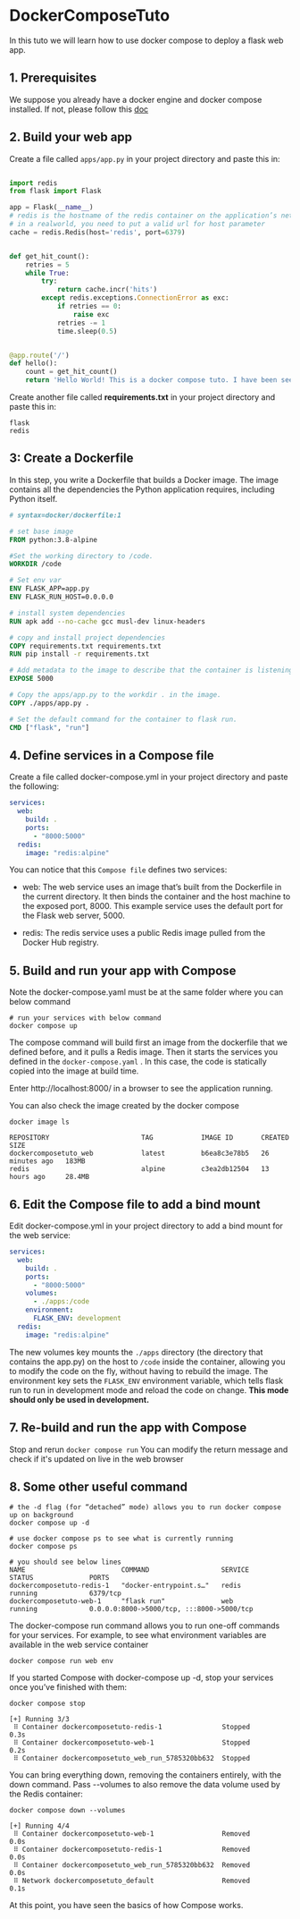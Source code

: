 # DockerComposeTuto

In this tuto we will learn how to use docker compose to deploy a flask web app.

## 1. Prerequisites

We suppose you already have a docker engine and docker compose installed. If not, please follow this [doc](docs/01.Instalation.md) 

## 2. Build your web app

Create a file called `apps/app.py` in your project directory and paste this in:

```python

import redis
from flask import Flask

app = Flask(__name__)
# redis is the hostname of the redis container on the application’s network. We use the default port for Redis, 6379.
# in a realworld, you need to put a valid url for host parameter
cache = redis.Redis(host='redis', port=6379)


def get_hit_count():
    retries = 5
    while True:
        try:
            return cache.incr('hits')
        except redis.exceptions.ConnectionError as exc:
            if retries == 0:
                raise exc
            retries -= 1
            time.sleep(0.5)


@app.route('/')
def hello():
    count = get_hit_count()
    return 'Hello World! This is a docker compose tuto. I have been seen {} times.\n'.format(count)
```

Create another file called **requirements.txt** in your project directory and paste this in:

```text
flask
redis
```

## 3: Create a Dockerfile

In this step, you write a Dockerfile that builds a Docker image. The image contains all the dependencies the Python 
application requires, including Python itself.

```dockerfile
# syntax=docker/dockerfile:1

# set base image
FROM python:3.8-alpine

#Set the working directory to /code.
WORKDIR /code

# Set env var
ENV FLASK_APP=app.py
ENV FLASK_RUN_HOST=0.0.0.0

# install system dependencies
RUN apk add --no-cache gcc musl-dev linux-headers

# copy and install project dependencies
COPY requirements.txt requirements.txt
RUN pip install -r requirements.txt

# Add metadata to the image to describe that the container is listening on port 5000
EXPOSE 5000

# Copy the apps/app.py to the workdir . in the image.
COPY ./apps/app.py .

# Set the default command for the container to flask run.
CMD ["flask", "run"]
```

## 4. Define services in a Compose file

Create a file called docker-compose.yml in your project directory and paste the following:

```yaml
services:
  web:
    build: .
    ports:
      - "8000:5000"
  redis:
    image: "redis:alpine"
```

You can notice that this `Compose file` defines two services: 
- web: The web service uses an image that’s built from the Dockerfile in the current directory. It then binds the 
       container and the host machine to the exposed port, 8000. This example service uses the default port for 
       the Flask web server, 5000.

- redis: The redis service uses a public Redis image pulled from the Docker Hub registry.


## 5. Build and run your app with Compose

Note the docker-compose.yaml must be at the same folder where you can below command
```shell
# run your services with below command
docker compose up
```

The compose command will build first an image from the dockerfile that we defined before, and it pulls a Redis image. 
Then it starts the services you defined in the `docker-compose.yaml` . In this case, the code is statically copied 
into the image at build time.

Enter http://localhost:8000/ in a browser to see the application running.

You can also check the image created by the docker compose

```shell
docker image ls

REPOSITORY                       TAG            IMAGE ID       CREATED          SIZE
dockercomposetuto_web            latest         b6ea8c3e78b5   26 minutes ago   183MB
redis                            alpine         c3ea2db12504   13 hours ago     28.4MB

```
## 6. Edit the Compose file to add a bind mount

Edit docker-compose.yml in your project directory to add a bind mount for the web service:

```yaml
services:
  web:
    build: .
    ports:
      - "8000:5000"
    volumes:
      - ./apps:/code
    environment:
      FLASK_ENV: development
  redis:
    image: "redis:alpine"
```

The new volumes key mounts the `./apps` directory (the directory that contains the app.py) on the host to `/code` 
inside the container, allowing you to modify the code on the fly, without having to rebuild the image. The environment 
key sets the `FLASK_ENV` environment variable, which tells flask run to run in development mode and reload the code 
on change. **This mode should only be used in development.**

## 7. Re-build and run the app with Compose

Stop and rerun `docker compose run`
You can modify the return message and check if it's updated on live in the web browser

## 8. Some other useful command

```shell
# the -d flag (for “detached” mode) allows you to run docker compose up on background 
docker compose up -d

# use docker compose ps to see what is currently running
docker compose ps

# you should see below lines
NAME                        COMMAND                  SERVICE             STATUS              PORTS
dockercomposetuto-redis-1   "docker-entrypoint.s…"   redis               running             6379/tcp
dockercomposetuto-web-1     "flask run"              web                 running             0.0.0.0:8000->5000/tcp, :::8000->5000/tcp

```

The docker-compose run command allows you to run one-off commands for your services. For example, to see what 
environment variables are available in the web service container

```shell
docker compose run web env
```

If you started Compose with docker-compose up -d, stop your services once you’ve finished with them:

```shell
docker compose stop

[+] Running 3/3
 ⠿ Container dockercomposetuto-redis-1               Stopped                                                                                                                                                                                              0.3s
 ⠿ Container dockercomposetuto-web-1                 Stopped                                                                                                                                                                                              0.2s
 ⠿ Container dockercomposetuto_web_run_5785320bb632  Stopped     
```
 
You can bring everything down, removing the containers entirely, with the down command. Pass --volumes to also remove 
the data volume used by the Redis container:

```shell
docker compose down --volumes

[+] Running 4/4
 ⠿ Container dockercomposetuto-web-1                 Removed                         0.0s
 ⠿ Container dockercomposetuto-redis-1               Removed                         0.0s
 ⠿ Container dockercomposetuto_web_run_5785320bb632  Removed                         0.0s
 ⠿ Network dockercomposetuto_default                 Removed                         0.1s
```

At this point, you have seen the basics of how Compose works.